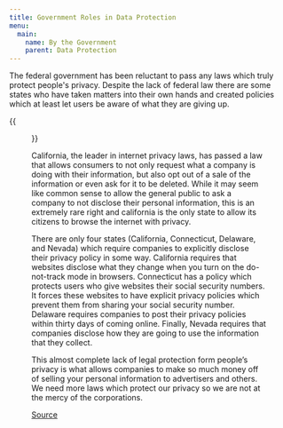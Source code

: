 ```yaml
---
title: Government Roles in Data Protection
menu:
  main:
    name: By the Government
    parent: Data Protection
---
```


The federal government has been reluctant to pass any laws which truly protect
people's privacy. Despite the lack of federal law there are some states who have
taken matters into their own hands and created policies which at least let
users be aware of what they are giving up.

{{<figure src="california-consumer-privacy.png" >}}

California, the leader in internet privacy laws, has passed a law that allows
consumers to not only request what a company is doing with their information,
but also opt out of a sale of the information or even ask for it to be deleted.
While it may seem like common sense to allow the general public to ask a company
to not disclose their personal information, this is an extremely rare right and
california is the only state to allow its citizens to browse the internet with
privacy.

There are only four states (California, Connecticut, Delaware, and Nevada) which
require companies to explicitly disclose their privacy policy in some way.
California requires that websites disclose what they change when you turn on the
do-not-track mode in browsers. Connecticut has a policy which protects users who
give websites their social security numbers. It forces these websites to have
explicit privacy policies which prevent them from sharing your social security
number. Delaware requires companies to post their privacy policies within thirty
days of coming online. Finally, Nevada requires that companies disclose how they
are going to use the information that they collect.

This almost complete lack of legal protection form people’s privacy is what
allows companies to make so much money off of selling your personal information
to advertisers and others. We need more laws which protect our privacy so we are
not at the mercy of the corporations.

[Source](http://www.ncsl.org/research/telecommunications-and-information-technology/state-laws-related-to-internet-privacy.aspx)
